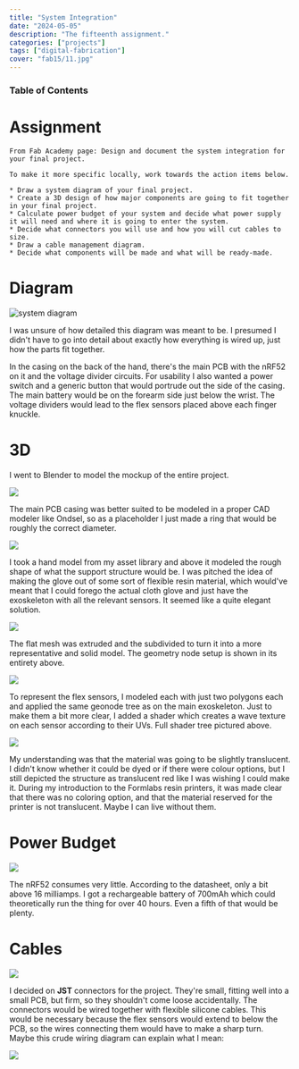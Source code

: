 ```yaml
---
title: "System Integration"
date: "2024-05-05"
description: "The fifteenth assignment."
categories: ["projects"]
tags: ["digital-fabrication"]
cover: "fab15/11.jpg"
---
```


### Table of Contents

# Assignment

```
From Fab Academy page: Design and document the system integration for your final project.

To make it more specific locally, work towards the action items below.

* Draw a system diagram of your final project.
* Create a 3D design of how major components are going to fit together in your final project.
* Calculate power budget of your system and decide what power supply it will need and where it is going to enter the system.
* Decide what connectors you will use and how you will cut cables to size.
* Draw a cable management diagram.
* Decide what components will be made and what will be ready-made.
```

# Diagram

![system diagram](fab15/01.jpg)

I was unsure of how detailed this diagram was meant to be. I presumed I didn't have to go into detail about exactly how everything is wired up, just how the parts fit together. 

In the casing on the back of the hand, there's the main PCB with the nRF52 on it and the voltage divider circuits. For usability I also wanted a power switch and a generic button that would portrude out the side of the casing. The main battery would be on the forearm side just below the wrist. The voltage dividers would lead to the flex sensors placed above each finger knuckle. 

# 3D

I went to Blender to model the mockup of the entire project. 

![](fab15/02.png)

The main PCB casing was better suited to be modeled in a proper CAD modeler like Ondsel, so as a placeholder I just made a ring that would be roughly the correct diameter. 

![](fab15/03.png)

I took a hand model from my asset library and above it modeled the rough shape of what the support structure would be. I was pitched the idea of making the glove out of some sort of flexible resin material, which would've meant that I could forego the actual cloth glove and just have the exoskeleton with all the relevant sensors. It seemed like a quite elegant solution. 

![](fab15/04.png)

The flat mesh was extruded and the subdivided to turn it into a more representative and solid model. The geometry node setup is shown in its entirety above. 

![](fab15/05.png)

To represent the flex sensors, I modeled each with just two polygons each and applied the same geonode tree as on the main exoskeleton. Just to make them a bit more clear, I added a shader which creates a wave texture on each sensor according to their UVs. Full shader tree pictured above. 

![](fab15/06.png)

My understanding was that the material was going to be slightly translucent. I didn't know whether it could be dyed or if there were colour options, but I still depicted the structure as translucent red like I was wishing I could make it. During my introduction to the Formlabs resin printers, it was made clear that there was no coloring option, and that the material reserved for the printer is not translucent. Maybe I can live without them.  

# Power Budget

![](fab15/07.png)

The nRF52 consumes very little. According to the datasheet, only a bit above 16 milliamps. I got a rechargeable battery of 700mAh which could theoretically run the thing for over 40 hours. Even a fifth of that would be plenty. 

# Cables

![](fab15/09.jpg)

I decided on **JST** connectors for the project. They're small, fitting well into a small PCB, but firm, so they shouldn't come loose accidentally. The connectors would be wired together with flexible silicone cables. This would be necessary because the flex sensors would extend to below the PCB, so the wires connecting them would have to make a sharp turn. Maybe this crude wiring diagram can explain what I mean:

![](fab15/11.jpg)

